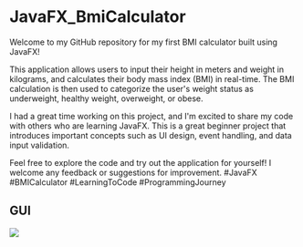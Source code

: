 # JavaFX_BmiCalculator
Welcome to my GitHub repository for my first BMI calculator built using JavaFX!

This application allows users to input their height in meters and weight in kilograms, and calculates their body mass index (BMI) in real-time. The BMI calculation is then used to categorize the user's weight status as underweight, healthy weight, overweight, or obese.

I had a great time working on this project, and I'm excited to share my code with others who are learning JavaFX. This is a great beginner project that introduces important concepts such as UI design, event handling, and data input validation.

Feel free to explore the code and try out the application for yourself! I welcome any feedback or suggestions for improvement. #JavaFX #BMICalculator #LearningToCode #ProgrammingJourney

## GUI
<img src="https://user-images.githubusercontent.com/105283769/224554467-8cb708aa-d5cb-48dc-b3b3-299d5b85ccf8.png">
